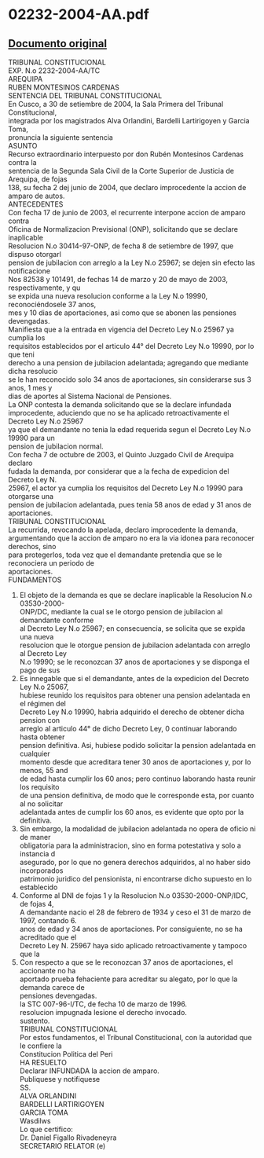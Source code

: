 
02232-2004-AA.pdf
=================
  
[Documento original](https://tc.gob.pe/jurisprudencia/2004/02232-2004-AA.pdf)  
---  
TRIBUNAL CONSTITUCIONAL  
EXP. N.o 2232-2004-AA/TC  
AREQUIPA  
RUBEN MONTESINOS CARDENAS  
SENTENCIA DEL TRIBUNAL CONSTITUCIONAL  
En Cusco, a 30 de setiembre de 2004, la Sala Primera del Tribunal Constitucional,  
integrada por los magistrados Alva Orlandini, Bardelli Lartirigoyen y Garcia Toma,  
pronuncia la siguiente sentencia  
ASUNTO  
Recurso extraordinario interpuesto por don Rubén Montesinos Cardenas contra la  
sentencia de la Segunda Sala Civil de la Corte Superior de Justicia de Arequipa, de fojas  
138, su fecha 2 dej junio de 2004, que declaro improcedente la accion de amparo de autos.  
ANTECEDENTES  
Con fecha 17 de junio de 2003, el recurrente interpone accion de amparo contra  
Oficina de Normalizacion Previsional (ONP), solicitando que se declare inaplicable  
Resolucion N.o 30414-97-ONP, de fecha 8 de setiembre de 1997, que dispuso otorgarl  
pension de jubilacion con arreglo a la Ley N.o 25967; se dejen sin efecto las notificacione  
Nos 82538 y 101491, de fechas 14 de marzo y 20 de mayo de 2003, respectivamente, y qu  
se expida una nueva resolucion conforme a la Ley N.o 19990, reconociéndosele 37 anos,  
mes y 10 dias de aportaciones, asi como que se abonen las pensiones devengadas.  
Manifiesta que a la entrada en vigencia del Decreto Ley N.o 25967 ya cumplia los  
requisitos establecidos por el articulo 44° del Decreto Ley N.o 19990, por lo que teni  
derecho a una pension de jubilacion adelantada; agregando que mediante dicha resolucio  
se le han reconocido solo 34 anos de aportaciones, sin considerarse sus 3 anos, 1 mes y  
dias de aportes al Sistema Nacional de Pensiones.  
La ONP contesta la demanda solicitando que se la declare infundada  
improcedente, aduciendo que no se ha aplicado retroactivamente el Decreto Ley N.o 25967  
ya que el demandante no tenia la edad requerida segun el Decreto Ley N.o 19990 para un  
pension de jubilacion normal.  
Con fecha 7 de octubre de 2003, el Quinto Juzgado Civil de Arequipa declaro  
fudada la demanda, por considerar que a la fecha de expedicion del Decreto Ley N.  
25967, el actor ya cumplia los requisitos del Decreto Ley N.o 19990 para otorgarse una  
pension de jubilacion adelantada, pues tenia 58 anos de edad y 31 anos de aportaciones.  
TRIBUNAL CONSTITUCIONAL  
La recurrida, revocando la apelada, declaro improcedente la demanda,  
argumentando que la accion de amparo no era la via idonea para reconocer derechos, sino  
para protegerlos, toda vez que el demandante pretendia que se le reconociera un periodo de  
aportaciones.  
FUNDAMENTOS  
1. El objeto de la demanda es que se declare inaplicable la Resolucion N.o 03530-2000-  
ONP/DC, mediante la cual se le otorgo pension de jubilacion al demandante conforme  
al Decreto Ley N.o 25967; en consecuencia, se solicita que se expida una nueva  
resolucion que le otorgue pension de jubilacion adelantada con arreglo al Decreto Ley  
N.o 19990; se le reconozcan 37 anos de aportaciones y se disponga el pago de sus  
2. Es innegable que si el demandante, antes de la expedicion del Decreto Ley N.o 25067,  
hubiese reunido los requisitos para obtener una pension adelantada en el régimen del  
Decreto Ley N.o 19990, habria adquirido el derecho de obtener dicha pension con  
arreglo al articulo 44° de dicho Decreto Ley, 0 continuar laborando hasta obtener  
pension definitiva. Asi, hubiese podido solicitar la pension adelantada en cualquier  
momento desde que acreditara tener 30 anos de aportaciones y, por lo menos, 55 and  
de edad hasta cumplir los 60 anos; pero continuo laborando hasta reunir los requisito  
de una pension definitiva, de modo que le corresponde esta, por cuanto al no solicitar  
adelantada antes de cumplir los 60 anos, es evidente que opto por la definitiva.  
3. Sin embargo, la modalidad de jubilacion adelantada no opera de oficio ni de maner  
obligatoria para la administracion, sino en forma potestativa y solo a instancia d  
asegurado, por lo que no genera derechos adquiridos, al no haber sido incorporados  
patrimonio juridico del pensionista, ni encontrarse dicho supuesto en lo establecido  
4. Conforme al DNI de fojas 1 y la Resolucion N.o 03530-2000-ONP/IDC, de fojas 4,  
A demandante nacio el 28 de febrero de 1934 y ceso el 31 de marzo de 1997, contando 6.  
anos de edad y 34 anos de aportaciones. Por consiguiente, no se ha acreditado que el  
Decreto Ley N. 25967 haya sido aplicado retroactivamente y tampoco que la  
5. Con respecto a que se le reconozcan 37 anos de aportaciones, el accionante no ha  
aportado prueba fehaciente para acreditar su alegato, por lo que la demanda carece de  
pensiones devengadas.  
la STC 007-96-I/TC, de fecha 10 de marzo de 1996.  
resolucion impugnada lesione el derecho invocado.  
sustento.  
TRIBUNAL CONSTITUCIONAL  
Por estos fundamentos, el Tribunal Constitucional, con la autoridad que le confiere la  
Constitucion Politica del Peri  
HA RESUELTO  
Declarar INFUNDADA la accion de amparo.  
Publiquese y notifiquese  
SS.  
ALVA ORLANDINI  
BARDELLI LARTIRIGOYEN  
GARCIA TOMA  
Wasdilws  
Lo que certifico:  
Dr. Daniel Figallo Rivadeneyra  
SECRETARIO RELATOR (e)